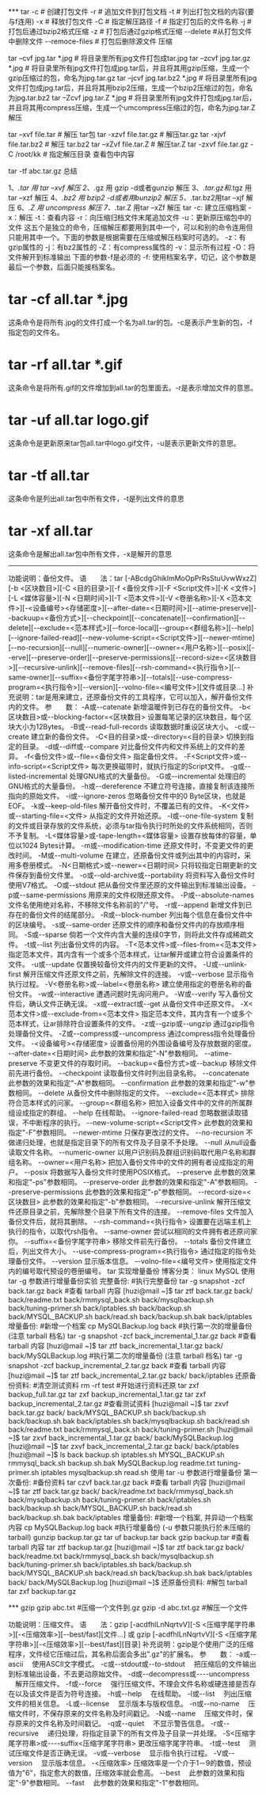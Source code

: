 
*** tar
    -c # 创建打包文件
-r # 追加文件到打包文档
-t # 列出打包文档的内容(要与f连用)
-x # 释放打包文件
-C # 指定解压路径
-f # 指定打包后的文件名称
-j # 打包后通过bzip2格式压缩
-z # 打包后通过gzip格式压缩
--delete #从打包文件中删除文件
--remoce-files # 打包后删除源文件
压缩

tar –cvf jpg.tar *.jpg      # 将目录里所有jpg文件打包成tar.jpg
tar –zcvf jpg.tar.gz *.jpg  # 将目录里所有jpg文件打包成jpg.tar后，并且将其用gzip压缩，生成一个gzip压缩过的包，命名为jpg.tar.gz
tar –jcvf jpg.tar.bz2 *.jpg # 将目录里所有jpg文件打包成jpg.tar后，并且将其用bzip2压缩，生成一个bzip2压缩过的包，命名为jpg.tar.bz2
tar –Zcvf jpg.tar.Z *.jpg   # 将目录里所有jpg文件打包成jpg.tar后，并且将其用compress压缩，生成一个umcompress压缩过的包，命名为jpg.tar.Z
解压

tar –xvf file.tar                 # 解压 tar包
tar -xzvf file.tar.gz             # 解压tar.gz
tar -xjvf file.tar.bz2            # 解压 tar.bz2
tar –xZvf file.tar.Z              # 解压tar.Z
tar -zxvf file.tar.gz -C /root/kk # 指定解压目录
查看包中内容

tar -tf abc.tar.gz
总结

1、*.tar 用 tar –xvf 解压
2、*.gz 用 gzip -d或者gunzip 解压
3、*.tar.gz和*.tgz 用 tar –xzf 解压
4、*.bz2 用 bzip2 -d或者用bunzip2 解压
5、*.tar.bz2用tar –xjf 解压
6、*.Z 用 uncompress 解压
7、*.tar.Z 用tar –xZf 解压
tar
-c: 建立压缩档案
-x：解压
-t：查看内容
-r：向压缩归档文件末尾追加文件
-u：更新原压缩包中的文件
这五个是独立的命令，压缩解压都要用到其中一个，可以和别的命令连用但只能用其中一个。下面的参数是根据需要在压缩或解压档案时可选的。
-z：有gzip属性的
-j：有bz2属性的
-Z：有compress属性的
-v：显示所有过程
-O：将文件解开到标准输出
下面的参数-f是必须的
-f: 使用档案名字，切记，这个参数是最后一个参数，后面只能接档案名。
# tar -cf all.tar *.jpg
这条命令是将所有.jpg的文件打成一个名为all.tar的包。-c是表示产生新的包，-f指定包的文件名。
# tar -rf all.tar *.gif
这条命令是将所有.gif的文件增加到all.tar的包里面去。-r是表示增加文件的意思。
# tar -uf all.tar logo.gif
这条命令是更新原来tar包all.tar中logo.gif文件，-u是表示更新文件的意思。
# tar -tf all.tar
这条命令是列出all.tar包中所有文件，-t是列出文件的意思
# tar -xf all.tar
这条命令是解出all.tar包中所有文件，-x是解开的意思
***
功能说明：备份文件。
语　　法：tar [-ABcdgGhiklmMoOpPrRsStuUvwWxzZ][-b <区块数目>][-C <目的目录>][-f <备份文件>][-F <Script文件>][-K <文件>][-L <媒体容量>][-N <日期时间>][-T <范本文件>][-V <卷册名称>][-X <范本文件>][-<设备编号><存储密度>][--after-date=<日期时间>][--atime-preserve][--backuup=<备份方式>][--checkpoint][--concatenate][--confirmation][--delete][--exclude=<范本样式>][--force-local][--group=<群组名称>][--help][--ignore-failed-read][--new-volume-script=<Script文件>][--newer-mtime][--no-recursion][--null][--numeric-owner][--owner=<用户名称>][--posix][--erve][--preserve-order][--preserve-permissions][--record-size=<区块数目>][--recursive-unlink][--remove-files][--rsh-command=<执行指令>][--same-owner][--suffix=<备份字尾字符串>][--totals][--use-compress-program=<执行指令>][--version][--volno-file=<编号文件>][文件或目录...]
补充说明：tar是用来建立，还原备份文件的工具程序，它可以加入，解开备份文件内的文件。
参　　数：
-A或--catenate 新增温暖件到已存在的备份文件。
-b<区块数目>或--blocking-factor=<区块数目> 设置每笔记录的区块数目，每个区块大小为12Bytes。
-B或--read-full-records 读取数据时重设区块大小。
-c或--create 建立新的备份文件。
-C<目的目录>或--directory=<目的目录> 切换到指定的目录。
-d或--diff或--compare 对比备份文件内和文件系统上的文件的差异。
-f<备份文件>或--file=<备份文件> 指定备份文件。
-F<Script文件>或--info-script=<Script文件> 每次更换磁带时，就执行指定的Script文件。
-g或--listed-incremental 处理GNU格式的大量备份。
-G或--incremental 处理旧的GNU格式的大量备份。
-h或--dereference 不建立符号连接，直接复制该连接所指向的原始文件。
-i或--ignore-zeros 忽略备份文件中的0 Byte区块，也就是EOF。
-k或--keep-old-files 解开备份文件时，不覆盖已有的文件。
-K<文件>或--starting-file=<文件> 从指定的文件开始还原。
-l或--one-file-system 复制的文件或目录存放的文件系统，必须与tar指令执行时所处的文件系统相同，否则不予复制。
-L<媒体容量>或-tape-length=<媒体容量> 设置存放每体的容量，单位以1024 Bytes计算。
-m或--modification-time 还原文件时，不变更文件的更改时间。
-M或--multi-volume 在建立，还原备份文件或列出其中的内容时，采用多卷册模式。
-N<日期格式>或--newer=<日期时间> 只将较指定日期更新的文件保存到备份文件里。
-o或--old-archive或--portability 将资料写入备份文件时使用V7格式。
-O或--stdout 把从备份文件里还原的文件输出到标准输出设备。
-p或--same-permissions 用原来的文件权限还原文件。
-P或--absolute-names 文件名使用绝对名称，不移除文件名称前的"/"号。
-r或--append 新增文件到已存在的备份文件的结尾部分。
-R或--block-number 列出每个信息在备份文件中的区块编号。
-s或--same-order 还原文件的顺序和备份文件内的存放顺序相同。
-S或--sparse 倘若一个文件内含大量的连续0字节，则将此文件存成稀疏文件。
-t或--list 列出备份文件的内容。
-T<范本文件>或--files-from=<范本文件> 指定范本文件，其内含有一个或多个范本样式，让tar解开或建立符合设置条件的文件。
-u或--update 仅置换较备份文件内的文件更新的文件。
-U或--unlink-first 解开压缩文件还原文件之前，先解除文件的连接。
-v或--verbose 显示指令执行过程。
-V<卷册名称>或--label=<卷册名称> 建立使用指定的卷册名称的备份文件。
-w或--interactive 遭遇问题时先询问用户。
-W或--verify 写入备份文件后，确认文件正确无误。
-x或--extract或--get 从备份文件中还原文件。
-X<范本文件>或--exclude-from=<范本文件> 指定范本文件，其内含有一个或多个范本样式，让ar排除符合设置条件的文件。
-z或--gzip或--ungzip 通过gzip指令处理备份文件。
-Z或--compress或--uncompress 通过compress指令处理备份文件。
-<设备编号><存储密度> 设置备份用的外围设备编号及存放数据的密度。
--after-date=<日期时间> 此参数的效果和指定"-N"参数相同。
--atime-preserve 不变更文件的存取时间。
--backup=<备份方式>或--backup 移除文件前先进行备份。
--checkpoint 读取备份文件时列出目录名称。
--concatenate 此参数的效果和指定"-A"参数相同。
--confirmation 此参数的效果和指定"-w"参数相同。
--delete 从备份文件中删除指定的文件。
--exclude=<范本样式> 排除符合范本样式的问家。
--group=<群组名称> 把加入设备文件中的文件的所属群组设成指定的群组。
--help 在线帮助。
--ignore-failed-read 忽略数据读取错误，不中断程序的执行。
--new-volume-script=<Script文件> 此参数的效果和指定"-F"参数相同。
--newer-mtime 只保存更改过的文件。
--no-recursion 不做递归处理，也就是指定目录下的所有文件及子目录不予处理。
--null 从null设备读取文件名称。
--numeric-owner 以用户识别码及群组识别码取代用户名称和群组名称。
--owner=<用户名称> 把加入备份文件中的文件的拥有者设成指定的用户。
--posix 将数据写入备份文件时使用POSIX格式。
--preserve 此参数的效果和指定"-ps"参数相同。
--preserve-order 此参数的效果和指定"-A"参数相同。
--preserve-permissions 此参数的效果和指定"-p"参数相同。
--record-size=<区块数目> 此参数的效果和指定"-b"参数相同。
--recursive-unlink 解开压缩文件还原目录之前，先解除整个目录下所有文件的连接。
--remove-files 文件加入备份文件后，就将其删除。
--rsh-command=<执行指令> 设置要在远端主机上执行的指令，以取代rsh指令。
--same-owner 尝试以相同的文件拥有者还原问家你。
--suffix=<备份字尾字符串> 移除文件前先行备份。
--totals 备份文件建立后，列出文件大小。
--use-compress-program=<执行指令> 通过指定的指令处理备份文件。
--version 显示版本信息。
--volno-file=<编号文件> 使用指定文件内的编号取代预设的卷册编号。
tar 实现增量备份
博客分类：
linux
MySQL
使用 tar -g 参数进行增量备份实验
完整备份:
#执行完整备份
tar -g snapshot -zcf back.tar.gz back
#查看 tarball 内容
[huzi@mail ~]$ tar ztf back.tar.gz
back/
back/readme.txt
back/rmmysql_back.sh
back/mysqlbackup.sh
back/tuning-primer.sh
back/iptables.sh
back/backup.sh
back/MYSQL_BACKUP.sh
back/read.sh
back/backup.sh.bak
back/iptables
增量备份:
#新增一个档案
cp MySQLBackup.log back
#执行第一次的增量备份 (注意 tarball 档名)
tar -g snapshot -zcf back_incremental_1.tar.gz back
#查看 tarball 内容
[huzi@mail ~]$ tar ztf back_incremental_1.tar.gz
back/
back/MySQLBackup.log
#执行第二次的增量备份 (注意 tarball 档名)
tar -g snapshot -zcf backup_incremental_2.tar.gz back
#查看 tarball 内容
[huzi@mail ~]$ tar ztf back_incremental_2.tar.gz
back/
back/iptables
还原备份资料:
#清空测试资料
rm -rf test
#开始进行资料还原
tar zxf backup_full.tar.gz
tar zxf backup_incremental_1.tar.gz
tar zxf backup_incremental_2.tar.gz
#查看测试资料
[huzi@mail ~]$ tar zxvf back.tar.gz
    back/
    back/MYSQL_BACKUP.sh
    back/backup.sh
    back/backup.sh.bak
    back/iptables.sh
    back/mysqlbackup.sh
    back/read.sh
    back/readme.txt
    back/rmmysql_back.sh
    back/tuning-primer.sh
    [huzi@mail ~]$ tar zxvf back_incremental_1.tar.gz
back/
back/MySQLBackup.log
[huzi@mail ~]$ tar zxvf back_incremental_2.tar.gz
    back/
    back/iptables
    [huzi@mail ~]$ ls back
backup.sh      iptables.sh      MYSQL_BACKUP.sh rmmysql_back.sh
backup.sh.bak MySQLBackup.log readme.txt       tuning-primer.sh
iptables       mysqlbackup.sh   read.sh
使用 tar -u 参数进行增量备份
第一次备份:
#备份资料
tar czvf back.tar.gz back
#查看 tarball 内容
[huzi@mail ~]$ tar ztf back.tar.gz
back/
back/readme.txt
back/rmmysql_back.sh
back/mysqlbackup.sh
back/tuning-primer.sh
back/iptables.sh
back/backup.sh
back/MYSQL_BACKUP.sh
back/read.sh
back/backup.sh.bak
back/iptables
增量备份:
#新增一个档案, 并异动一个档案内容
cp MySQLBackup.log back
#执行增量备份 (-u 参数只能执行於未压缩的 tarball)
gunzip backup.tar.gz
tar uf backup.tar back
gzip backup.tar
#查看 tarball 内容
tar ztf backup.tar.gz
[huzi@mail ~]$ tar ztf back.tar.gz
    back/
    back/readme.txt
    back/rmmysql_back.sh
    back/mysqlbackup.sh
    back/tuning-primer.sh
    back/iptables.sh
    back/backup.sh
    back/MYSQL_BACKUP.sh
    back/read.sh
    back/backup.sh.bak
    back/iptables
    back/
    back/MySQLBackup.log
    [huzi@mail ~]$
还原备份资料:
#解包 tarball
tar zxf backup.tar.gz

*** gzip
    gzip abc.txt   #压缩一个文件到.gz
gzip -d abc.txt.gz  #解压一个文件

功能说明：压缩文件。
语　　法：gzip [-acdfhlLnNqrtvV][-S <压缩字尾字符串>][-<压缩效率>][--best/fast][文件...] 或 gzip [-acdfhlLnNqrtvV][-S <压缩字尾字符串>][-<压缩效率>][--best/fast][目录]
补充说明：gzip是个使用广泛的压缩程序，文件经它压缩过后，其名称后面会多出".gz"的扩展名。
参　　数：
-a或--ascii 　使用ASCII文字模式。
-c或--stdout或--to-stdout 　把压缩后的文件输出到标准输出设备，不去更动原始文件。
-d或--decompress或----uncompress 　解开压缩文件。
-f或--force 　强行压缩文件。不理会文件名称或硬连接是否存在以及该文件是否为符号连接。
-h或--help 　在线帮助。
-l或--list 　列出压缩文件的相关信息。
-L或--license 　显示版本与版权信息。
-n或--no-name 　压缩文件时，不保存原来的文件名称及时间戳记。
-N或--name 　压缩文件时，保存原来的文件名称及时间戳记。
-q或--quiet 　不显示警告信息。
-r或--recursive 　递归处理，将指定目录下的所有文件及子目录一并处理。
-S<压缩字尾字符串>或----suffix<压缩字尾字符串> 更改压缩字尾字符串。
-t或--test 　测试压缩文件是否正确无误。
-v或--verbose 　显示指令执行过程。
-V或--version 　显示版本信息。
-<压缩效率> 压缩效率是一个介于1－9的数值，预设值为"6"，指定愈大的数值，压缩效率就会愈高。
--best 　此参数的效果和指定"-9"参数相同。
--fast 　此参数的效果和指定"-1"参数相同。
